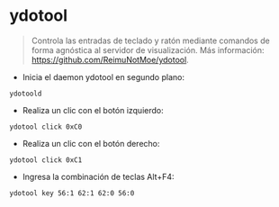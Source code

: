 # ydotool

> Controla las entradas de teclado y ratón mediante comandos de forma agnóstica al servidor de visualización.
> Más información: <https://github.com/ReimuNotMoe/ydotool>.

- Inicia el daemon ydotool en segundo plano:

`ydotoold`

- Realiza un clic con el botón izquierdo:

`ydotool click 0xC0`

- Realiza un clic con el botón derecho:

`ydotool click 0xC1`

- Ingresa la combinación de teclas Alt+F4:

`ydotool key 56:1 62:1 62:0 56:0`

